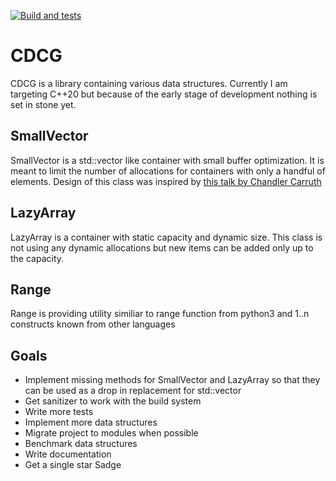 [![Build and tests](https://github.com/Y2J2142/CDCG/actions/workflows/cmake.yml/badge.svg?branch=master)](https://github.com/Y2J2142/CDCG/actions/workflows/cmake.yml)
# CDCG
CDCG is a library containing various data structures.
Currently I am targeting C++20 but because of the early stage of development nothing is set in stone yet.




## SmallVector
SmallVector is a std::vector like container with small buffer optimization.
It is meant to limit the number of allocations for containers with only a handful of elements.
Design of this class was inspired by 
[this talk by Chandler Carruth](https://www.youtube.com/watch?v=vElZc6zSIXM)

## LazyArray
LazyArray is a container with static capacity and dynamic size. This class is not using any dynamic allocations but new items can be added only up to the capacity.

## Range
Range is providing utility similiar to range function from python3 and 1..n constructs known from other languages





## Goals
* Implement missing methods for SmallVector and LazyArray so that they can be used as a drop in replacement for std::vector
* Get sanitizer to work with the build system
* Write more tests
* Implement more data structures
* Migrate project to modules when possible
* Benchmark data structures
* Write documentation
* Get a single star Sadge